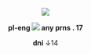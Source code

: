 <p align="center">
<img src="https://imgtr.ee/images/2024/07/29/35ed5f7281a3f93157072e637afaef87.png"/>
</p>
<div align="center">
  
**pl-eng <img src="https://pix.crd.co/assets/images/gallery18/f9cbb9f6_original.gif?v=bae75af9"> any prns . 17**
<div align="center">
  
**dni** ↓14
</p>
